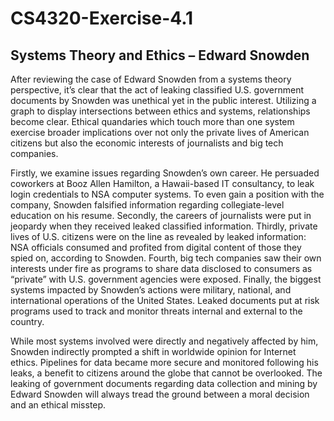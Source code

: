 # CS4320-Exercise-4.1

## Systems Theory and Ethics – Edward Snowden

After reviewing the case of Edward Snowden from a systems theory perspective, it’s clear that the act of leaking classified U.S. government documents by Snowden was unethical yet in the public interest. Utilizing a graph to display intersections between ethics and systems, relationships become clear. Ethical quandaries which touch more than one system exercise broader implications over not only the private lives of American citizens but also the economic interests of journalists and big tech companies.

Firstly, we examine issues regarding Snowden’s own career. He persuaded coworkers at Booz Allen Hamilton, a Hawaii-based IT consultancy, to leak login credentials to NSA computer systems. To even gain a position with the company, Snowden falsified information regarding collegiate-level education on his resume. Secondly, the careers of journalists were put in jeopardy when they received leaked classified information. Thirdly, private lives of U.S. citizens were on the line as revealed by leaked information: NSA officials consumed and profited from digital content of those they spied on, according to Snowden. Fourth, big tech companies saw their own interests under fire as programs to share data disclosed to consumers as “private” with U.S. government agencies were exposed. Finally, the biggest systems impacted by Snowden’s actions were military, national, and international operations of the United States. Leaked documents put at risk programs used to track and monitor threats internal and external to the country.

While most systems involved were directly and negatively affected by him, Snowden indirectly prompted a shift in worldwide opinion for Internet ethics. Pipelines for data became more secure and monitored following his leaks, a benefit to citizens around the globe that cannot be overlooked. The leaking of government documents regarding data collection and mining by Edward Snowden will always tread the ground between a moral decision and an ethical misstep.
